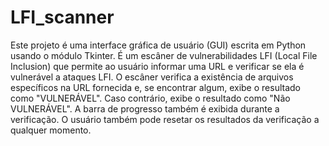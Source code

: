 # LFI_scanner

Este projeto é uma interface gráfica de usuário (GUI) escrita em Python usando o módulo Tkinter. É um escâner de vulnerabilidades LFI (Local File Inclusion) que permite ao usuário informar uma URL e verificar se ela é vulnerável a ataques LFI. O escâner verifica a existência de arquivos específicos na URL fornecida e, se encontrar algum, exibe o resultado como "VULNERÁVEL". Caso contrário, exibe o resultado como "Não VULNERÁVEL". A barra de progresso também é exibida durante a verificação. O usuário também pode resetar os resultados da verificação a qualquer momento.
